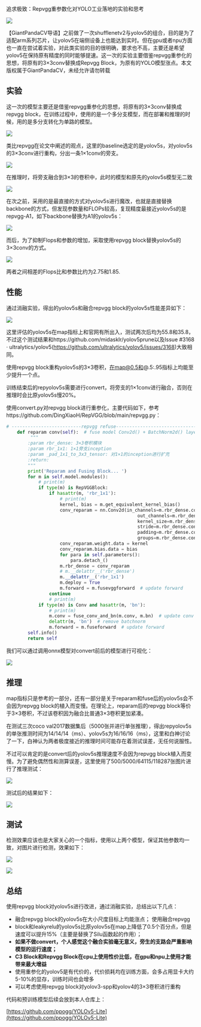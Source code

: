 ﻿追求极致：Repvgg重参数化对YOLO工业落地的实验和思考

![](https://img-blog.csdnimg.cn/84a688ebe74c4e028d41b9fb9f15d8c5.png?x-oss-process=image/watermark,type_ZHJvaWRzYW5zZmFsbGJhY2s,shadow_50,text_Q1NETiBAcG9nZ18=,size_20,color_FFFFFF,t_70,g_se,x_16)

【GiantPandaCV导语】之前做了一次shufflenetv2与yolov5的组合，目的是为了适配arm系列芯片，让yolov5在端侧设备上也能达到实时。但在gpu或者npu方面也一直在尝试着实验，对此类实验的目的很明确，要求也不高，主要还是希望yolov5在保持原有精度的同时能够提速。这一次的实验主要借鉴repvgg重参化的思想，将原有的3×3conv替换成Repvgg Block，为原有的YOLO模型涨点。本文版权属于GiantPandaCV，未经允许请勿转载



## **实验**

这一次的模型主要还是借鉴repvgg重参化的思想，将原有的3×3conv替换成repvgg block，在训练过程中，使用的是一个多分支模型，而在部署和推理的时候，用的是多分支转化为单路的模型。

![](https://img-blog.csdnimg.cn/6e94d1f14d524c50bbd11bf8df38384d.png?x-oss-process=image/watermark,type_ZHJvaWRzYW5zZmFsbGJhY2s,shadow_50,text_Q1NETiBAcG9nZ18=,size_20,color_FFFFFF,t_70,g_se,x_16)

类比repvgg在论文中阐述的观点，这里的baseline选定的是yolov5s，对yolov5s的3×3conv进行重构，分出一条1×1conv的旁支。

![](https://img-blog.csdnimg.cn/a9c7ae831b58440087e4b7322526e897.png?x-oss-process=image/watermark,type_ZHJvaWRzYW5zZmFsbGJhY2s,shadow_50,text_Q1NETiBAcG9nZ18=,size_20,color_FFFFFF,t_70,g_se,x_16)

在推理时，将旁支融合到3×3的卷积中，此时的模型和原先的yolov5s模型无二致

![](https://img-blog.csdnimg.cn/fe06049d435a41b9b6d61de951fede68.png?x-oss-process=image/watermark,type_ZHJvaWRzYW5zZmFsbGJhY2s,shadow_50,text_Q1NETiBAcG9nZ18=,size_20,color_FFFFFF,t_70,g_se,x_16)

在次之前，采用的是最直接的方式对yolov5s进行魔改，也就是直接替换backbone的方式，但发现参数量和FLOPs较高，复现精度最接近yolov5s的是repvgg-A1，如下backbone替换为A1的yolov5s：

![](https://img-blog.csdnimg.cn/d0d1e37f77b944ef9eca42a29193a818.png?x-oss-process=image/watermark,type_ZHJvaWRzYW5zZmFsbGJhY2s,shadow_50,text_Q1NETiBAcG9nZ18=,size_20,color_FFFFFF,t_70,g_se,x_16)

而后，为了抑制Flops和参数的增加，采取使用repvgg block替换yolov5s的3×3conv的方式。

![](https://img-blog.csdnimg.cn/25a6e3bf4ca040df991c0af7b47a060c.png?x-oss-process=image/watermark,type_ZHJvaWRzYW5zZmFsbGJhY2s,shadow_50,text_Q1NETiBAcG9nZ18=,size_20,color_FFFFFF,t_70,g_se,x_16)

两者之间相差的Flops比和参数比约为2.75和1.85.
## 性能
通过消融实验，得出的yolov5s和融合repvgg block的yolov5s性能差异如下：

![](https://img-blog.csdnimg.cn/9eed3476ab5944daa30b367d78b0d6c4.png)

这里评估的yolov5s在map指标上和官网有所出入，测试两次后均为55.8和35.8，不过这个测试结果和https://github.com/midasklr/yolov5prune以及Issue #3168 · ultralytics/yolov5(https://github.com/ultralytics/yolov5/issues/3168)大致相同。

使用repvgg block重构yolov5s的3×3卷积，在map@0.5和@.5:.95指标上均能至少提升一个点。

训练结束后的repyolov5s需要进行convert，将旁支的1×1conv进行融合，否则在推理时会比原yolov5s慢20%。

使用convert.py对repvgg block进行重参化，主要代码如下，参考https://github.com/DingXiaoH/RepVGG/blob/main/repvgg.py：

```python
# --------------------------repvgg refuse---------------------------------
    def reparam conv(self):  # fuse model Conv2d() + BatchNorm2d() layers
         """
        :param rbr_dense: 3×3卷积模块
        :param rbr_1x1: 1×1旁支inception
        :param _pad_1x1_to_3x3_tensor: 对1×1的inception进行扩充
        :return:
        """
        print('Reparam and Fusing Block... ')
        for m in self.model.modules():
            # print(m)
            if type(m) is RepVGGBlock:
                if hasattr(m, 'rbr_1x1'):
                    # print(m)
                    kernel, bias = m.get_equivalent_kernel_bias()
                    conv_reparam = nn.Conv2d(in_channels=m.rbr_dense.conv.in_channels,
                                                 out_channels=m.rbr_dense.conv.out_channels,
                                                 kernel_size=m.rbr_dense.conv.kernel_size,
                                                 stride=m.rbr_dense.conv.stride,
                                                 padding=m.rbr_dense.conv.padding, dilation=m.rbr_dense.conv.dilation,
                                                 groups=m.rbr_dense.conv.groups, bias=True)
                    conv_reparam.weight.data = kernel
                    conv_reparam.bias.data = bias
                    for para in self.parameters():
                        para.detach_()
                    m.rbr_dense = conv_reparam
                    # m.__delattr__('rbr_dense')
                    m.__delattr__('rbr_1x1')
                    m.deploy = True
                    m.forward = m.fusevggforward  # update forward
                continue
                # print(m)
            if type(m) is Conv and hasattr(m, 'bn'):
                # print(m)
                m.conv = fuse_conv_and_bn(m.conv, m.bn)  # update conv
                delattr(m, 'bn')  # remove batchnorm
                m.forward = m.fuseforward  # update forward
        self.info()
        return self
```
我们可以通过调用onnx模型对convert前后的模型进行可视化：

![](https://img-blog.csdnimg.cn/62cdbedd489c4473ac8a0ba435c868ee.png?x-oss-process=image/watermark,type_ZHJvaWRzYW5zZmFsbGJhY2s,shadow_50,text_Q1NETiBAcG9nZ18=,size_20,color_FFFFFF,t_70,g_se,x_16)

## 推理
map指标只是参考的一部分，还有一部分是关于reparam和fuse后的yolov5s会不会因为repvgg block的植入而变慢。在理论上，reparam后的repvgg block等价于3×3卷积，不过该卷积因为融合比普通3×3卷积更加紧凑。

在测试三次coco val2017数据集后（5000张并进行单张推理），得出repyolov5s的单张推测时间为14/14/14（ms）、yolov5s为16/16/16（ms），这里和白神讨论了一下，白神认为两者极度接近的推理时间可能存在着测试误差，无任何说服性。

不过可以肯定的是convert后的yolov5s推理速度不会因为repvgg block植入而变慢。为了避免偶然性和测算误差，这里使用了500/5000/64115/118287张图片进行了推理测试：

![](https://img-blog.csdnimg.cn/5ea583bc57d44abdb317f2c37d56a4df.png)

测试后的结果如下：

![](https://img-blog.csdnimg.cn/28ce87b6444f4b29bdb7fbcc7987e689.png)

## 测试

检测效果应该也是大家关心的一个指标，使用以上两个模型，保证其他参数均一致，对图片进行检测，效果如下：

![](https://img-blog.csdnimg.cn/37f6346fd52d4d7890aea383d03b0e71.png?x-oss-process=image/watermark,type_ZHJvaWRzYW5zZmFsbGJhY2s,shadow_50,text_Q1NETiBAcG9nZ18=,size_20,color_FFFFFF,t_70,g_se,x_16)

![](https://img-blog.csdnimg.cn/1e564932c5d24bb0a7e3c7eac372aebe.png?x-oss-process=image/watermark,type_ZHJvaWRzYW5zZmFsbGJhY2s,shadow_50,text_Q1NETiBAcG9nZ18=,size_20,color_FFFFFF,t_70,g_se,x_16)

## 总结

使用repvgg block对yolov5s进行改进，通过消融实验，总结出以下几点：

 - 融合repvgg block的yolov5s在大小尺度目标上均能涨点； 使用融合repvgg
 - block和leakyrelu的yolov5s比原yolov5s在map上降低了0.5个百分点，但是速度可以提升15%（主要是替换了Silu函数起的作用）；
 -  **如果不做convert，个人感觉这个融合实验毫无意义，旁生的支路会严重影响模型的运行速度；**
 -  **C3 Block和Repvgg Block在cpu上使用性价比低，在gpu和npu上使用才能带来最大增益**
 -  使用重参化的yolov5是有代价的，代价损耗均在训练方面，会多占用显卡大约5-10%的显存，训练时间也会增多 
 - 可以考虑使用repvgg block对yolov3-spp和yolov4的3×3卷积进行重构

代码和预训练模型后续会放到本人仓库上：

[https://github.com/ppogg/YOLOv5-Lite](https://github.com/ppogg/YOLOv5-Lite)


